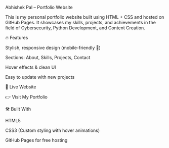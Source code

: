Abhishek Pal – Portfolio Website

This is my personal portfolio website built using HTML + CSS and hosted on GitHub Pages.
It showcases my skills, projects, and achievements in the field of Cybersecurity, Python Development, and Content Creation.

🔥 Features

Stylish, responsive design (mobile-friendly 📱)

Sections: About, Skills, Projects, Contact

Hover effects & clean UI

Easy to update with new projects

🚀 Live Website

👉 Visit My Portfolio

🛠️ Built With

HTML5

CSS3 (Custom styling with hover animations)

GitHub Pages for free hosting
